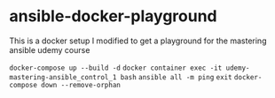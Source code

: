 # ansible-docker-playground
This is a docker setup I modified to get a playground for the mastering ansible udemy course 

`docker-compose up --build -d`
`docker container exec -it udemy-mastering-ansible_control_1 bash`
`ansible all -m ping`
`exit`
`docker-compose down --remove-orphan`
